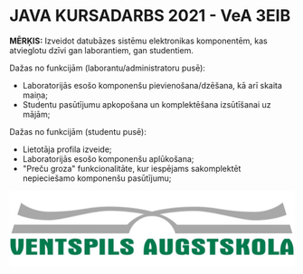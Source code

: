 # JAVA KURSADARBS 2021 - VeA 3EIB
**MĒRĶIS:**
Izveidot datubāzes sistēmu elektronikas komponentēm, kas atvieglotu dzīvi gan laborantiem, gan studentiem.

Dažas no funkcijām (laborantu/administratoru pusē):
+ Laboratorijās esošo komponenšu pievienošana/dzēšana, kā arī skaita maiņa;
+ Studentu pasūtījumu apkopošana un komplektēšana izsūtīšanai uz mājām;


Dažas no funkcijām (studentu pusē):
+ Lietotāja profila izveide;
+ Laboratorijās esošo komponenšu aplūkošana;
+ "Preču groza" funkcionalitāte, kur iespējams sakomplektēt nepieciešamo komponenšu pasūtījumu;


![venta logo](/venta.jpg)
